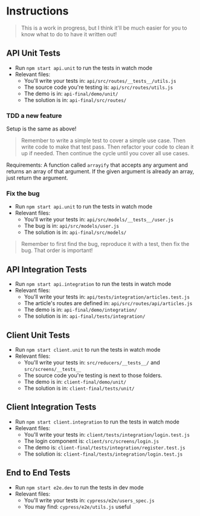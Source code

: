 # Instructions

> This is a work in progress, but I think it'll be much easier for you to know what to do to have it written out!

## API Unit Tests

- Run `npm start api.unit` to run the tests in watch mode
- Relevant files:
  - You'll write your tests in: `api/src/routes/__tests__/utils.js`
  - The source code you're testing is: `api/src/routes/utils.js`
  - The demo is in: `api-final/demo/unit/`
  - The solution is in: `api-final/src/routes/`

### TDD a new feature

Setup is the same as above!

> Remember to write a simple test to cover a simple use case. Then write code
> to make that test pass. Then refactor your code to clean it up if needed. Then
> continue the cycle until you cover all use cases.

Requirements: A function called `arrayify` that accepts any argument
and returns an array of that argument. If the given argument is
already an array, just return the argument.

### Fix the bug

- Run `npm start api.unit` to run the tests in watch mode
- Relevant files:
  - You'll write your tests in: `api/src/models/__tests__/user.js`
  - The bug is in: `api/src/models/user.js`
  - The solution is in: `api-final/src/models/`

> Remember to first find the bug, reproduce it with a test, then fix the bug.
> That order is important!

## API Integration Tests

- Run `npm start api.integration` to run the tests in watch mode
- Relevant files:
  - You'll write your tests in: `api/tests/integration/articles.test.js`
  - The article's routes are defined in: `api/src/routes/api/articles.js`
  - The demo is in: `api-final/demo/integration/`
  - The solution is in: `api-final/tests/integration/`

## Client Unit Tests

- Run `npm start client.unit` to run the tests in watch mode
- Relevant files:
  - You'll write your tests in: `src/reducers/__tests__/` and `src/screens/__tests__`
  - The source code you're testing is next to those folders.
  - The demo is in: `client-final/demo/unit/`
  - The solution is in: `client-final/tests/unit/`

## Client Integration Tests

- Run `npm start client.integration` to run the tests in watch mode
- Relevant files:
  - You'll write your tests in: `client/tests/integration/login.test.js`
  - The login component is: `client/src/screens/login.js`
  - The demo is: `client-final/tests/integration/register.test.js`
  - The solution is: `client-final/tests/integration/login.test.js`

## End to End Tests

- Run `npm start e2e.dev` to run the tests in dev mode
- Relevant files:
  - You'll write your tests in: `cypress/e2e/users_spec.js`
  - You may find: `cypress/e2e/utils.js` useful
